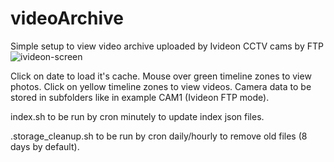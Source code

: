 # videoArchive
Simple setup to view video archive uploaded by Ivideon CCTV cams by FTP
![ivideon-screen](https://user-images.githubusercontent.com/6553300/122643598-4d86ce80-d119-11eb-91eb-2cf7d15cb52a.png)

Click on date to load it's cache. Mouse over green timeline zones to view photos. Click on yellow timeline zones to view videos.
Camera data to be stored in subfolders like in example CAM1 (Ivideon FTP mode).

index.sh to be run by cron minutely to update index json files.

.storage_cleanup.sh to be run by cron daily/hourly to remove old files (8 days by default).
